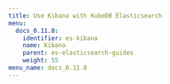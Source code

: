 ```yaml
---
title: Use Kibana with KubeDB Elasticsearch
menu:
  docs_0.11.0:
    identifier: es-kibana
    name: Kibana
    parent: es-elasticsearch-guides
    weight: 55
menu_name: docs_0.11.0
---
```

